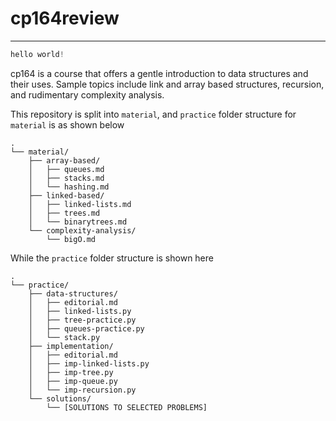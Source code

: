 # cp164review
___
```python
hello world!
```

cp164 is a course that offers a gentle introduction to data structures and their uses. Sample topics include link and array based structures, recursion, and rudimentary complexity analysis.  

This repository is split into `material`, and `practice` folder structure for `material` is as shown below

```
.
└── material/
    ├── array-based/
    │   ├── queues.md
    │   ├── stacks.md
    │   └── hashing.md
    ├── linked-based/
    │   ├── linked-lists.md
    │   ├── trees.md
    │   └── binarytrees.md
    └── complexity-analysis/
        └── bigO.md
```

While the `practice` folder structure is shown here
```
.
└── practice/
    ├── data-structures/
    │   ├── editorial.md
    │   ├── linked-lists.py
    │   ├── tree-practice.py
    │   ├── queues-practice.py
    │   └── stack.py
    ├── implementation/
    │   ├── editorial.md
    │   ├── imp-linked-lists.py
    │   ├── imp-tree.py
    │   ├── imp-queue.py
    │   └── imp-recursion.py
    └── solutions/
        └── [SOLUTIONS TO SELECTED PROBLEMS]
```
